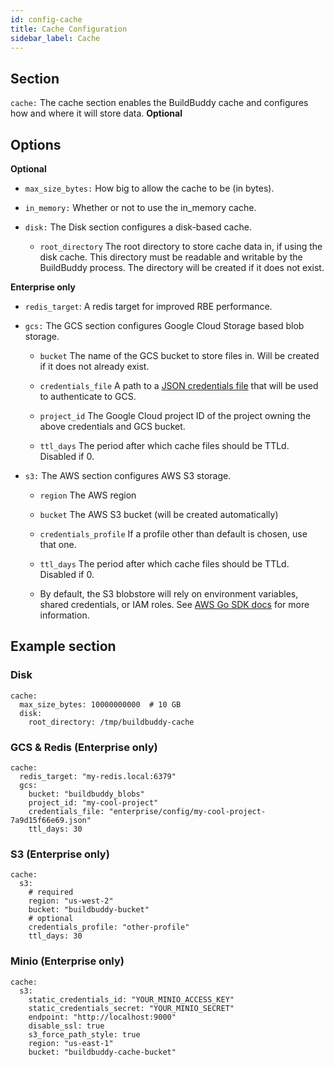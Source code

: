 ```yaml
---
id: config-cache
title: Cache Configuration
sidebar_label: Cache
---
```


## Section

`cache:` The cache section enables the BuildBuddy cache and configures how and where it will store data. **Optional**

## Options

**Optional**

- `max_size_bytes:` How big to allow the cache to be (in bytes).

- `in_memory:` Whether or not to use the in_memory cache.

- `disk:` The Disk section configures a disk-based cache.

  - `root_directory` The root directory to store cache data in, if using the disk cache. This directory must be readable and writable by the BuildBuddy process. The directory will be created if it does not exist.

**Enterprise only**

- `redis_target`: A redis target for improved RBE performance.

- `gcs:` The GCS section configures Google Cloud Storage based blob storage.

  - `bucket` The name of the GCS bucket to store files in. Will be created if it does not already exist.

  - `credentials_file` A path to a [JSON credentials file](https://cloud.google.com/docs/authentication/getting-started) that will be used to authenticate to GCS.

  - `project_id` The Google Cloud project ID of the project owning the above credentials and GCS bucket.

  - `ttl_days` The period after which cache files should be TTLd. Disabled if 0.

- `s3:` The AWS section configures AWS S3 storage.

  - `region` The AWS region

  - `bucket` The AWS S3 bucket (will be created automatically)

  - `credentials_profile` If a profile other than default is chosen, use that one.

  - `ttl_days` The period after which cache files should be TTLd. Disabled if 0.

  - By default, the S3 blobstore will rely on environment variables, shared credentials, or IAM roles. See [AWS Go SDK docs](https://docs.aws.amazon.com/sdk-for-go/v1/developer-guide/configuring-sdk.html#specifying-credentials) for more information.

## Example section

### Disk

```
cache:
  max_size_bytes: 10000000000  # 10 GB
  disk:
    root_directory: /tmp/buildbuddy-cache
```

### GCS & Redis (Enterprise only)

```
cache:
  redis_target: "my-redis.local:6379"
  gcs:
    bucket: "buildbuddy_blobs"
    project_id: "my-cool-project"
    credentials_file: "enterprise/config/my-cool-project-7a9d15f66e69.json"
    ttl_days: 30
```

### S3 (Enterprise only)

```
cache:
  s3:
    # required
    region: "us-west-2"
    bucket: "buildbuddy-bucket"
    # optional
    credentials_profile: "other-profile"
    ttl_days: 30
```

### Minio (Enterprise only)

```
cache:
  s3:
    static_credentials_id: "YOUR_MINIO_ACCESS_KEY"
    static_credentials_secret: "YOUR_MINIO_SECRET"
    endpoint: "http://localhost:9000"
    disable_ssl: true
    s3_force_path_style: true
    region: "us-east-1"
    bucket: "buildbuddy-cache-bucket"
```
